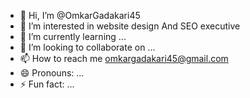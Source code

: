 - 👋 Hi, I’m @OmkarGadakari45
- 👀 I’m interested in website design And SEO executive
- 🌱 I’m currently learning ...
- 💞️ I’m looking to collaborate on ...
- 📫 How to reach me omkargadakari45@gmail.com
- 😄 Pronouns: ...
- ⚡ Fun fact: ...

<!---
OmkarGadakari45/OmkarGadakari45 is a ✨ special ✨ repository because its `README.md` (this file) appears on your GitHub profile.
You can click the Preview link to take a look at your changes.
--->
